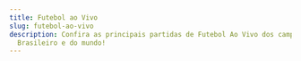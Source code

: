 ```yaml
---
title: Futebol ao Vivo
slug: futebol-ao-vivo
description: Confira as principais partidas de Futebol Ao Vivo dos campeonatos
  Brasileiro e do mundo!
---
```

